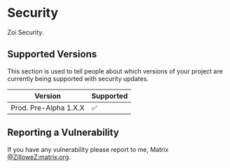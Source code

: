 # Security

Zoi Security.

## Supported Versions

This section is used to tell people about which versions of your project are
currently being supported with security updates.

| Version               | Supported          |
| --------------------- | ------------------ |
| Prod. Pre-Alpha 1.X.X | :white_check_mark: |

## Reporting a Vulnerability

If you have any vulnerability please report to me, Matrix [@ZilloweZ:matrix.org](https://matrix.to/#/@ZilloweZ:matrix.org).

